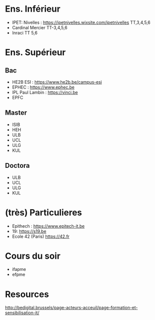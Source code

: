 # Ens. Inférieur
- IPET:  Nivelles  : https://ipetnivelles.wixsite.com/ipetnivelles TT,3,4,5,6
- Cardinal Mercier  TT-3,4,5,6
- Inraci TT 5,6

# Ens. Supérieur
## Bac
- HE2B ESI : https://www.he2b.be/campus-esi
- EPHEC : https://www.ephec.be
- IPL Paul Lambin : https://vinci.be
- EPFC 
## Master
- ISIB
- HEH 
- ULB
- UCL
- ULG
- KUL
## Doctora
- ULB
- UCL
- ULG
- KUL

# (très) Particulieres
- Epithech : https://www.epitech-it.be
- 19:   https://s19.be
- Ecole 42 (Paris)  https://42.fr 

# Cours du soir
- ifapme
- efpme


# Resources
http://bedigital.brussels/page-acteurs-acceuil/page-formation-et-sensibilisation-it/
